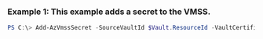 ### Example 1: This example adds a secret to the VMSS.
```powershell
PS C:\> Add-AzVmssSecret -SourceVaultId $Vault.ResourceId -VaultCertificate $CertConfig -VirtualMachineScaleSet $VMSS
```

